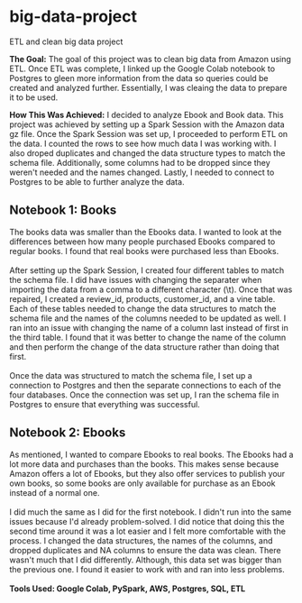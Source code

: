 # big-data-project
ETL and clean big data project 

<strong>The Goal:</strong> The goal of this project was to clean big data from Amazon using ETL. Once ETL was complete, I linked up the Google Colab notebook to Postgres to gleen more information from the data so queries could be created and analyzed further. Essentially, I was cleaing the data to prepare it to be used.

<strong>How This Was Achieved:</strong> I decided to analyze Ebook and Book data. This project was achieved by setting up a Spark Session with the Amazon data gz file.  Once the Spark Session was set up, I proceeded to perform ETL on the data. I counted the rows to see how much data I was working with. I also droped duplicates and changed the data structure types to match the schema file. Additionally, some columns had to be dropped since they weren't needed and the names changed. Lastly, I needed to connect to Postgres to be able to further analyze the data.

<h2>Notebook 1: Books</h2>
The books data was smaller than the Ebooks data. I wanted to look at the differences between how many people purchased Ebooks compared to regular books. I found that real books were purchased less than Ebooks. 
<br></br>
After setting up the Spark Session, I created four different tables to match the schema file. I did have issues with changing the separater when importing the data from a comma to a different character (\t). Once that was repaired, I created a review_id, products, customer_id, and a vine table. Each of these tables needed to change the data structures to match the schema file and the names of the columns needed to be updated as well. I ran into an issue with changing the name of a column last instead of first in the third table. I found that it was better to change the name of the column and then perform the change of the data structure rather than doing that first. 
<br></br>
Once the data was structured to match the schema file, I set up a connection to Postgres and then the separate connections to each of the four databases. Once the connection was set up, I ran the schema file in Postgres to ensure that everything was successful.

<h2>Notebook 2: Ebooks</h2>
As mentioned, I wanted to compare Ebooks to real books. The Ebooks had a lot more data and purchases than the books. This makes sense because Amazon offers a lot of Ebooks, but they also offer services to publish your own books, so some books are only available for purchase as an Ebook instead of a normal one.
<br></br>
I did much the same as I did for the first notebook. I didn't run into the same issues because I'd already problem-solved. I did notice that doing this the second time around it was a lot easier and I felt more comfortable with the process. I changed the data structures, the names of the columns, and dropped duplicates and NA columns to ensure the data was clean. There wasn't much that I did differently. Although, this data set was bigger than the previous one. I found it easier to work with and ran into less problems. 
<br></br>
<strong>Tools Used: Google Colab, PySpark, AWS, Postgres, SQL, ETL</strong> 
